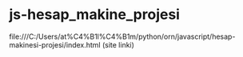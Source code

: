 # js-hesap_makine_projesi

file:///C:/Users/at%C4%B1l%C4%B1m/python/orn/javascript/hesap-makinesi-projesi/index.html  (site linki)
